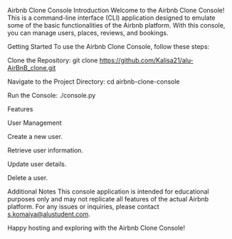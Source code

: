 Airbnb Clone Console
Introduction
Welcome to the Airbnb Clone Console! This is a command-line interface (CLI) application designed to emulate some of the basic functionalities of the Airbnb platform. With this console, you can manage users, places, reviews, and bookings.

Getting Started
To use the Airbnb Clone Console, follow these steps:

Clone the Repository:
git clone https://github.com/Kalisa21/alu-AirBnB_clone.git


Navigate to the Project Directory:
cd airbnb-clone-console


Run the Console:
./console.py


Features

User Management

Create a new user.

Retrieve user information.

Update user details.

Delete a user.


Additional Notes
This console application is intended for educational purposes only and may not replicate all features of the actual Airbnb platform.
For any issues or inquiries, please contact s.komaiya@alustudent.com.

Happy hosting and exploring with the Airbnb Clone Console!
